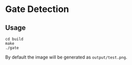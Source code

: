 # Gate Detection

## Usage

```
cd build
make
./gate
```

By default the image will be generated as `output/test.png`.